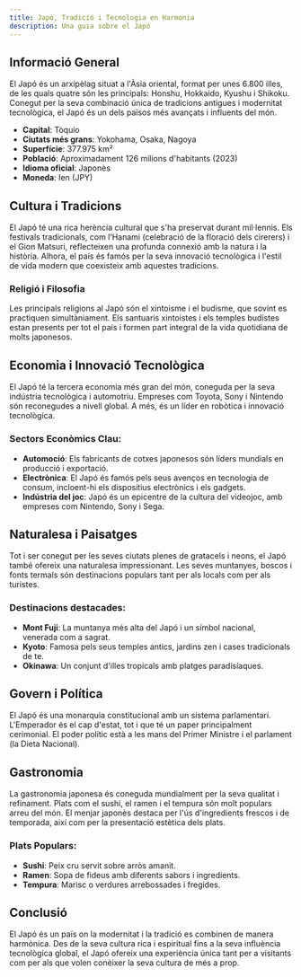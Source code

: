 ```yaml
---
title: Japó, Tradició i Tecnologia en Harmonia
description: Una guia sobre el Japó
---
```

## Informació General

El Japó és un arxipèlag situat a l'Àsia oriental, format per unes 6.800 illes, de les quals quatre són les principals: Honshu, Hokkaido, Kyushu i Shikoku. Conegut per la seva combinació única de tradicions antigues i modernitat tecnològica, el Japó és un dels països més avançats i influents del món.

- **Capital**: Tòquio
- **Ciutats més grans**: Yokohama, Osaka, Nagoya
- **Superfície**: 377.975 km²
- **Població**: Aproximadament 126 milions d'habitants (2023)
- **Idioma oficial**: Japonès
- **Moneda**: Ien (JPY)

## Cultura i Tradicions

El Japó té una rica herència cultural que s'ha preservat durant mil·lennis. Els festivals tradicionals, com l’Hanami (celebració de la floració dels cirerers) i el Gion Matsuri, reflecteixen una profunda connexió amb la natura i la història. Alhora, el país és famós per la seva innovació tecnològica i l'estil de vida modern que coexisteix amb aquestes tradicions.

### Religió i Filosofia

Les principals religions al Japó són el xintoisme i el budisme, que sovint es practiquen simultàniament. Els santuaris xintoistes i els temples budistes estan presents per tot el país i formen part integral de la vida quotidiana de molts japonesos.

## Economia i Innovació Tecnològica

El Japó té la tercera economia més gran del món, coneguda per la seva indústria tecnològica i automotriu. Empreses com Toyota, Sony i Nintendo són reconegudes a nivell global. A més, és un líder en robòtica i innovació tecnològica.

### Sectors Econòmics Clau:

- **Automoció**: Els fabricants de cotxes japonesos són líders mundials en producció i exportació.
- **Electrònica**: El Japó és famós pels seus avenços en tecnologia de consum, incloent-hi els dispositius electrònics i els gadgets.
- **Indústria del joc**: Japó és un epicentre de la cultura del videojoc, amb empreses com Nintendo, Sony i Sega.

## Naturalesa i Paisatges

Tot i ser conegut per les seves ciutats plenes de gratacels i neons, el Japó també ofereix una naturalesa impressionant. Les seves muntanyes, boscos i fonts termals són destinacions populars tant per als locals com per als turistes.

### Destinacions destacades:

- **Mont Fuji**: La muntanya més alta del Japó i un símbol nacional, venerada com a sagrat.
- **Kyoto**: Famosa pels seus temples antics, jardins zen i cases tradicionals de te.
- **Okinawa**: Un conjunt d'illes tropicals amb platges paradisíaques.

## Govern i Política

El Japó és una monarquia constitucional amb un sistema parlamentari. L'Emperador és el cap d'estat, tot i que té un paper principalment cerimonial. El poder polític està a les mans del Primer Ministre i el parlament (la Dieta Nacional).

## Gastronomia

La gastronomia japonesa és coneguda mundialment per la seva qualitat i refinament. Plats com el sushi, el ramen i el tempura són molt populars arreu del món. El menjar japonès destaca per l'ús d'ingredients frescos i de temporada, així com per la presentació estètica dels plats.

### Plats Populars:

- **Sushi**: Peix cru servit sobre arròs amanit.
- **Ramen**: Sopa de fideus amb diferents sabors i ingredients.
- **Tempura**: Marisc o verdures arrebossades i fregides.

## Conclusió

El Japó és un país on la modernitat i la tradició es combinen de manera harmònica. Des de la seva cultura rica i espiritual fins a la seva influència tecnològica global, el Japó ofereix una experiència única tant per a visitants com per als que volen conèixer la seva cultura de més a prop.
